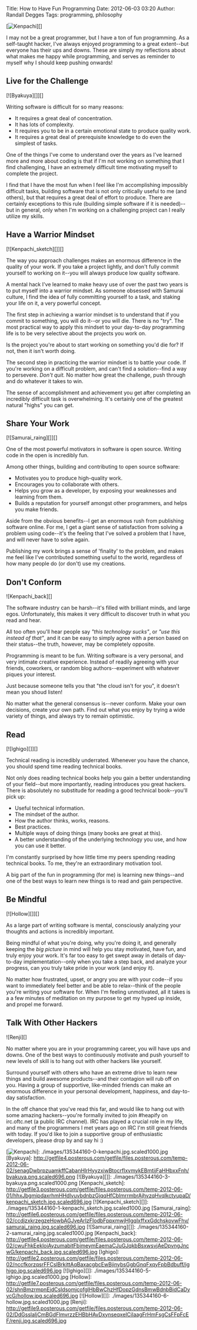 Title: How to Have Fun Programming
Date: 2012-06-03 03:20
Author: Randall Degges
Tags: programming, philosophy


[![Kenpachi][]][]

I may not be a great programmer, but I have a ton of fun programming. As a
self-taught hacker, I've always enjoyed programming to a great extent--but
everyone has their ups and downs. These are simply my reflections about what
makes me happy while programming, and serves as reminder to myself why I should
keep pushing onwards!


## Live for the Challenge

[![Byakuya][]][]

Writing software is difficult for so many reasons:

-   It requires a great deal of concentration.
-   It has lots of complexity.
-   It requires you to be in a certain emotional state to produce quality work.
-   It requires a great deal of prerequisite knowledge to do even the simplest
    of tasks.

One of the things I've come to understand over the years as I've learned more
and more about coding is that if I'm not working on something that I find
challenging, I have an extremely difficult time motivating myself to complete
the project.

I find that I have the most fun when I feel like I'm accomplishing impossibly
difficult tasks, building software that is not only critically useful to me (and
others), but that requires a great deal of effort to produce. There are
certainly exceptions to this rule (building simple software if it is
needed)--but in general, only when I'm working on a challenging project can I
really utilize my skills.


## Have a Warrior Mindset

[![Kenpachi\_sketch][]][]

The way you approach challenges makes an enormous difference in the quality of
your work. If you take a project lightly, and don't fully commit yourself to
working on it--you will always produce low quality software.

A mental hack I've learned to make heavy use of over the past two years is to
put myself into a warrior mindset. As someone obsessed with Samurai culture, I
find the idea of fully committing yourself to a task, and staking your life on
it, a very powerful concept.

The first step in achieving a warrior mindset is to understand that if you
commit to something, you will do it--or you will die. There is no "try". The
most practical way to apply this mindset to your day-to-day programming life is
to be very selective about the projects you work on.

Is the project you're about to start working on something you'd die for? If not,
then it isn't worth doing.

The second step in practicing the warrior mindset is to battle your code. If
you're working on a difficult problem, and can't find a solution--find a way
to persevere. *Don't quit.* No matter how great the challenge, push through and
do whatever it takes to win.

The sense of accomplishment and achievement you get after completing an
incredibly difficult task is overwhelming. It's certainly one of the greatest
natural "highs" you can get.


## Share Your Work

[![Samurai\_raing][]][]

One of the most powerful motivators in software is open source. Writing code in
the open is incredibly fun.

Among other things, building and contributing to open source software:

-   Motivates you to produce high-quality work.
-   Encourages you to collaborate with others.
-   Helps you grow as a developer, by exposing your weaknesses and learning from
    them.
-   Builds a reputation for yourself amongst other programmers, and helps you
    make friends.

Aside from the obvious benefits--I get an enormous rush from publishing software
online. For me, I get a giant sense of satisfaction from solving a problem using
code--it's the feeling that I've solved a problem that I have, and will never
have to solve again.

Publishing my work brings a sense of 'finality' to the problem, and makes me
feel like I've contributed something useful to the world, regardless of how many
people do (or don't) use my creations.


## Don't Conform

![Kenpachi\_back][]

The software industry can be harsh--it's filled with brilliant minds, and large
egos. Unfortunately, this makes it very difficult to discover truth in what you
read and hear.

All too often you'll hear people say *"this technology sucks"*, or *"use this
instead of that"*, and it can be easy to simply agree with a person based on
their status--the truth, however, may be completely opposite.

Programming is meant to be fun. Writing software is a very personal, and very
intimate creative experience. Instead of readily agreeing with your friends,
coworkers, or random blog authors--experiment with whatever piques your
interest.

Just because someone tells you that "the cloud isn't for you", it doesn't mean
you shoud listen!

No matter what the general consensus is--never conform. Make your own decisions,
create your own path. Find out what you enjoy by trying a wide variety of
things, and always try to remain optimistic.


## Read

[![Ighigo][]][]

Technical reading is incredibly underrated. Whenever you have the chance, you
should spend time reading technical books.

Not only does reading technical books help you gain a better understanding of
your field--but more importantly, reading introduces you great hackers. There is
absolutely no substitude for reading a good technical book--you'll pick up:

-   Useful technical information.
-   The mindset of the author.
-   How the author thinks, works, reasons.
-   Best practices.
-   Multiple ways of doing things (many books are great at this).
-   A better understanding of the underlying technology you use, and how you can
    use it better.

I'm constantly surprised by how little time my peers spending reading technical
books. To me, they're an extraordinary motivation tool.

A big part of the fun in programming (for me) is learning new things--and one of
the best ways to learn new things is to read and gain perspective.


## Be Mindful

[![Hollow][]][]

As a large part of writing software is mental, consciously analyzing your
thoughts and actions is incredibly important.

Being mindful of what you're doing, why you're doing it, and generally keeping
the *big picture* in mind will help you stay motivated, have fun, and truly
enjoy your work. It's far too easy to get swept away in details of day-to-day
implementation--only when you take a step back, and analyze your progress, can
you truly take pride in your work (and enjoy it).

No matter how frustrated, upset, or angry you are with your code--if you want to
immediately feel better and be able to relax--think of the people you're writing
your software for. When I'm feeling unmotivated, all it takes is a a few minutes
of meditation on my purpose to get my hyped up inside, and propel me forward.


## Talk With Other Hackers

![Renji][]

No matter where you are in your programming career, you will have ups and downs.
One of the best ways to continuously motivate and push yourself to new levels of
skill is to hang out with other hackers like yourself.

Surround yourself with others who have an extreme drive to learn new things and
build awesome products--and their contagion will rub off on you. Having a group
of supportive, like-minded friends can make an enormous difference in your
personal development, happiness, and day-to-day satisfaction.

In the off chance that you've read this far, and would like to hang out with
some amazing hackers--you're formally invited to join \#heapify on irc.oftc.net
(a public IRC channel). IRC has played a crucial role in my life, and many of
the programmers I met years ago on IRC I'm still great friends with today. If
you'd like to join a supportive group of enthusiastic developers, please drop by
and say hi :)


  [Kenpachi]: http://getfile1.posterous.com/getfile/files.posterous.com/temp-2012-06-01/qrdlEfnsiyAtfHneivghFudgxnjtmupIhbuyEaaHekvGgCwuBFDFntjyqunn/kenpachi.jpg.scaled696.jpg
  [![Kenpachi][]]: ./images/135344160-0-kenpachi.jpg.scaled1000.jpg
  [Byakuya]: http://getfile4.posterous.com/getfile/files.posterous.com/temp-2012-06-02/senagDwbrpzuamkffCabanHlrHyyzxiwBtocrfIxvmykEBmtijFaHHbxxFnh/byakuya.png.scaled696.png
  [![Byakuya][]]: ./images/135344160-3-byakuya.png.scaled1000.png
  [Kenpachi\_sketch]: http://getfile3.posterous.com/getfile/files.posterous.com/temp-2012-06-01/hhxJbgmipdaxrhmHHdlvuvbdnbzGjqqHfCblmrrmbrAjhvzqHvqlkctyupaD/kenpachi_sketch.jpg.scaled696.jpg
  [![Kenpachi\_sketch][]]: ./images/135344160-1-kenpachi_sketch.jpg.scaled1000.jpg
  [Samurai\_raing]: http://getfile6.posterous.com/getfile/files.posterous.com/temp-2012-06-02/ccdjzxkrzegzeHowbAGJveArIzFIodbFppxmwjHIgqlxffxxGdchskovwFhv/samurai_raing.jpg.scaled696.jpg
  [![Samurai\_raing][]]: ./images/135344160-2-samurai_raing.jpg.scaled1000.jpg
  [Kenpachi\_back]: http://getfile4.posterous.com/getfile/files.posterous.com/temp-2012-06-02/cwuFhkEekloiAyzumabitFbimeymEaemaCJuGJqkbBsxwsvjAeDpvngJncwG/kenpachi_back.jpg.scaled696.jpg
  [Ighigo]: http://getfile2.posterous.com/getfile/files.posterous.com/temp-2012-06-02/nccfkorzqsrFFCslBrkjttAqBaxacgbcEwBjinybsGgbGnqFxqyFpbBdbuff/ighigo.jpg.scaled696.jpg
  [![Ighigo][]]: ./images/135344160-5-ighigo.jpg.scaled1000.jpg
  [Hollow]: http://getfile7.posterous.com/getfile/files.posterous.com/temp-2012-06-02/shnBmzrmpnEjdCsIdsomjcofglHbBwChzHfDopzGdnsBmwBdnbBidCaDyvcG/hollow.jpg.scaled696.jpg
  [![Hollow][]]: ./images/135344160-6-hollow.jpg.scaled1000.jpg
  [Renji]: http://getfile9.posterous.com/getfile/files.posterous.com/temp-2012-06-02/DdGsslaIjCmBGdFlmvrzzEHBbHAvDxynseqxeICiIaagFrHmFsgCsFFpFcEF/renji.jpg.scaled696.jpg

